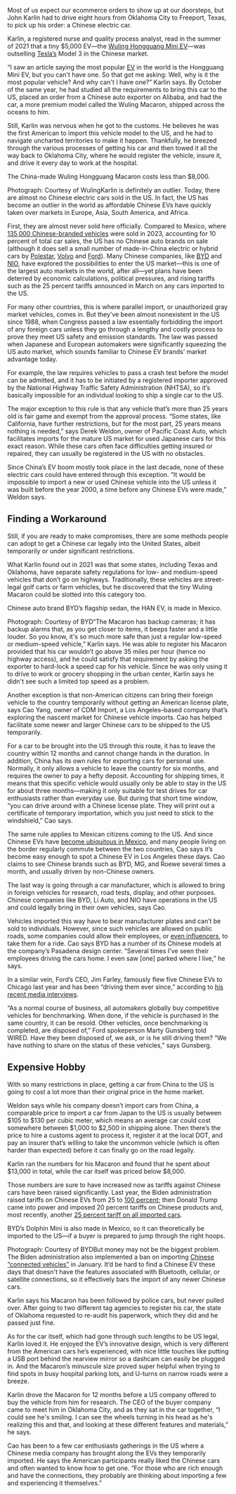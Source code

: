 Most of us expect our ecommerce orders to show up at our doorsteps, but John Karlin had to drive eight hours from Oklahoma City to Freeport, Texas, to pick up his order: a Chinese electric car.

Karlin, a registered nurse and quality process analyst, read in the summer of 2021 that a tiny $5,000 EV—the [Wuling Hongguang Mini EV](https://www.wired.com/story/review-wuling-hongguang-mini-ev/)—was outselling [Tesla’s](https://www.wired.com/story/whats-driving-teslas-woes/) Model 3 in the Chinese market.

“I saw an article saying the most popular [EV](https://www.wired.com/tag/electric-vehicles/) in the world is the Hongguang Mini EV, but you can't have one. So that got me asking: Well, why is it the most popular vehicle? And why can't I have one?” Karlin says. By October of the same year, he had studied all the requirements to bring this car to the US, placed an order from a Chinese auto exporter on Alibaba, and had the car, a more premium model called the Wuling Macaron, shipped across the oceans to him.

Still, Karlin was nervous when he got to the customs. He believes he was the first American to import this vehicle model to the US, and he had to navigate uncharted territories to make it happen. Thankfully, he breezed through the various processes of getting his car and then towed it all the way back to Oklahoma City, where he would register the vehicle, insure it, and drive it every day to work at the hospital.

The China-made Wuling Hongguang Macaron costs less than $8,000.

Photograph: Courtesy of WulingKarlin is definitely an outlier. Today, there are almost no Chinese electric cars sold in the US. In fact, the US has become an outlier in the world as affordable Chinese EVs have quickly taken over markets in Europe, Asia, South America, and Africa.

First, they are almost never sold here officially. Compared to Mexico, where [135,000 Chinese-branded vehicles](https://www.marklines.com/en/report/rep2667_202405) were sold in 2023, accounting for 10 percent of total car sales, the US has no Chinese auto brands on sale (although it does sell a small number of made-in-China electric or hybrid cars by [Polestar](https://www.wired.com/story/how-do-you-solve-a-problem-like-polestar/), [Volvo](https://www.wired.com/review/volvo-ex-90/) and [Ford](https://www.wired.com/tag/ford/)). Many Chinese companies, like [BYD](https://www.wired.com/story/byd-5-minute-ev-charging/) and [NIO](https://www.wired.com/review/review-nio-el6/), have explored the possibilities to enter the US market—this is one of the largest auto markets in the world, after all—yet plans have been deterred by economic calculations, political pressures, and rising tariffs such as the 25 percent tariffs announced in March on any cars imported to the US.

For many other countries, this is where parallel import, or unauthorized gray market vehicles, comes in. But they’ve been almost nonexistent in the US since 1988, when Congress passed a law essentially forbidding the import of any foreign cars unless they go through a lengthy and costly process to prove they meet US safety and emission standards. The law was passed when Japanese and European automakers were significantly squeezing the US auto market, which sounds familiar to Chinese EV brands’ market advantage today.

For example, the law requires vehicles to pass a crash test before the model can be admitted, and it has to be initiated by a registered importer approved by the National Highway Traffic Safety Administration (NHTSA), so it’s basically impossible for an individual looking to ship a single car to the US.

The major exception to this rule is that any vehicle that’s more than 25 years old is fair game and exempt from the approval process. “Some states, like California, have further restrictions, but for the most part, 25 years means nothing is needed,” says Derek Weldon, owner of Pacific Coast Auto, which facilitates imports for the mature US market for used Japanese cars for this exact reason. While these cars often face difficulties getting insured or repaired, they can usually be registered in the US with no obstacles.

Since China’s EV boom mostly took place in the last decade, none of these electric cars could have entered through this exception. “It would be impossible to import a new or used Chinese vehicle into the US unless it was built before the year 2000, a time before any Chinese EVs were made,” Weldon says.

## Finding a Workaround
Still, if you are ready to make compromises, there are some methods people can adopt to get a Chinese car legally into the United States, albeit temporarily or under significant restrictions.

What Karlin found out in 2021 was that some states, including Texas and Oklahoma, have separate safety regulations for low- and medium-speed vehicles that don’t go on highways. Traditionally, these vehicles are street-legal golf carts or farm vehicles, but he discovered that the tiny Wuling Macaron could be slotted into this category too.

Chinese auto brand BYD’s flagship sedan, the HAN EV, is made in Mexico.

Photograph: Courtesy of BYD“The Macaron has backup cameras; it has backup alarms that, as you get closer to items, it beeps faster and a little louder. So you know, it's so much more safe than just a regular low-speed or medium-speed vehicle,” Karlin says. He was able to register his Macaron provided that his car wouldn’t go above 35 miles per hour (hence no highway access), and he could satisfy that requirement by asking the exporter to hard-lock a speed cap for his vehicle. Since he was only using it to drive to work or grocery shopping in the urban center, Karlin says he didn't see such a limited top speed as a problem.

Another exception is that non-American citizens can bring their foreign vehicle to the country temporarily without getting an American license plate, says Cao Yang, owner of CDM Import, a Los Angeles–based company that’s exploring the nascent market for Chinese vehicle imports. Cao has helped facilitate some newer and larger Chinese cars to be shipped to the US temporarily.

For a car to be brought into the US through this route, it has to leave the country within 12 months and cannot change hands in the duration. In addition, China has its own rules for exporting cars for personal use. Normally, it only allows a vehicle to leave the country for six months, and requires the owner to pay a hefty deposit. Accounting for shipping times, it means that this specific vehicle would usually only be able to stay in the US for about three months—making it only suitable for test drives for car enthusiasts rather than everyday use. But during that short time window, “you can drive around with a Chinese license plate. They will print out a certificate of temporary importation, which you just need to stick to the windshield,” Cao says.

The same rule applies to Mexican citizens coming to the US. And since Chinese EVs have [become ubiquitous in Mexico](https://www.wired.com/story/china-conquers-mexican-automotive-market-and-the-us-is-worried/), and many people living on the border regularly commute between the two countries, Cao says it’s become easy enough to spot a Chinese EV in Los Angeles these days. Cao claims to see Chinese brands such as BYD, MG, and Roewe several times a month, and usually driven by non-Chinese owners.

The last way is going through a car manufacturer, which is allowed to bring in foreign vehicles for research, road tests, display, and other purposes. Chinese companies like BYD, Li Auto, and NIO have operations in the US and could legally bring in their own vehicles, says Cao.

Vehicles imported this way have to bear manufacturer plates and can’t be sold to individuals. However, since such vehicles are allowed on public roads, some companies could allow their employees, or [even influencers](http://youtube.com/watch?v=UNwaeUI4IRw), to take them for a ride. Cao says BYD has a number of its Chinese models at the company’s Pasadena design center. “Several times I’ve seen their employees driving the cars home. I even saw [one] parked where I live,” he says.

In a similar vein, Ford’s CEO, Jim Farley, famously flew five Chinese EVs to Chicago last year and has been “driving them ever since,” according to [his recent media interviews](https://fordauthority.com/2025/03/ford-ceo-jim-farley-says-company-driving-five-chinese-evs-in-u-s/).

“As a normal course of business, all automakers globally buy competitive vehicles for benchmarking. When done, if the vehicle is purchased in the same country, it can be resold. Other vehicles, once benchmarking is completed, are disposed of,” Ford spokeperson Marty Gunsberg told WIRED. Have they been disposed of, we ask, or is he still driving them? “We have nothing to share on the status of these vehicles,” says Gunsberg.

## Expensive Hobby
With so many restrictions in place, getting a car from China to the US is going to cost a lot more than their original price in the home market.

Weldon says while his company doesn’t import cars from China, a comparable price to import a car from Japan to the US is usually between $105 to $130 per cubic meter, which means an average car could cost somewhere between $1,000 to $2,500 in shipping alone. Then there’s the price to hire a customs agent to process it, register it at the local DOT, and pay an insurer that’s willing to take the uncommon vehicle (which is often harder than expected) before it can finally go on the road legally.

Karlin ran the numbers for his Macaron and found that he spent about $13,000 in total, while the car itself was priced below $8,000.

Those numbers are sure to have increased now as tariffs against Chinese cars have been raised significantly. Last year, the Biden administration raised tariffs on Chinese EVs from 25 to [100 percent](https://www.wired.com/story/new-ev-china-tariffs-biden/); then Donald Trump came into power and imposed 20 percent tariffs on Chinese products and, most recently, another [25 percent tariff on all imported cars](https://www.nytimes.com/live/2025/03/26/business/trump-tariffs-auto-cars).

BYD’s Dolphin Mini is also made in Mexico, so it can theoretically be imported to the US—if a buyer is prepared to jump through the right hoops.

Photograph: Courtesy of BYDBut money may not be the biggest problem. The Biden administration also implemented a ban on importing [Chinese “connected vehicles”](https://www.wired.com/story/waymo-finds-a-way-around-us-restrictions-on-chinese-evs/) in January. It’d be hard to find a Chinese EV these days that doesn't have the features associated with Bluetooth, cellular, or satellite connections, so it effectively bars the import of any newer Chinese cars.

Karlin says his Macaron has been followed by police cars, but never pulled over. After going to two different tag agencies to register his car, the state of Oklahoma requested to re-audit his paperwork, which they did and he passed just fine.

As for the car itself, which had gone through such lengths to be US legal, Karlin loved it. He enjoyed the EV’s innovative design, which is very different from the American cars he’s experienced, with nice little touches like putting a USB port behind the rearview mirror so a dashcam can easily be plugged in. And the Macaron’s minuscule size proved super helpful when trying to find spots in busy hospital parking lots, and U-turns on narrow roads were a breeze.

Karlin drove the Macaron for 12 months before a US company offered to buy the vehicle from him for research. The CEO of the buyer company came to meet him in Oklahoma City, and as they sat in the car together, “I could see he's smiling. I can see the wheels turning in his head as he's realizing this and that, and looking at these different features and materials,” he says.

Cao has been to a few car enthusiasts gatherings in the US where a Chinese media company has brought along the EVs they temporarily imported. He says the American participants really liked the Chinese cars and often wanted to know how to get one. “For those who are rich enough and have the connections, they probably are thinking about importing a few and experiencing it themselves.”